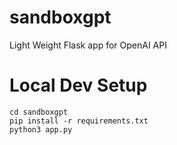 # sandboxgpt
Light Weight Flask app for OpenAI API

# Local Dev Setup
```
cd sandboxgpt
pip install -r requirements.txt
python3 app.py
```
